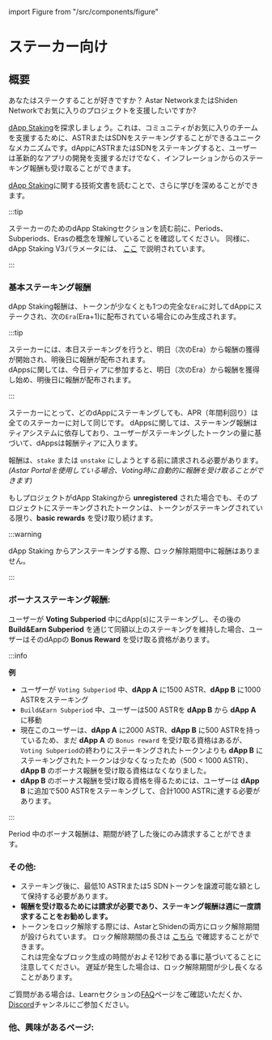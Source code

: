 import Figure from "/src/components/figure"

# ステーカー向け

## 概要

あなたはステークすることが好きですか？ Astar NetworkまたはShiden Networkでお気に入りのプロジェクトを支援したいですか?

[dApp Staking](/docs/learn/dapp-staking/)を探求しましょう。これは、コミュニティがお気に入りのチームを支援するために、ASTRまたはSDNをステーキングすることができるユニークなメカニズムです。dAppにASTRまたはSDNをステーキングすると、ユーザーは革新的なアプリの開発を支援するだけでなく、インフレーションからのステーキング報酬も受け取ることができます。

[dApp Staking](/docs/learn/dapp-staking/)に関する技術文書を読むことで、さらに学びを深めることができます。

:::tip

ステーカーのためのdApp Stakingセクションを読む前に、Periods、Subperiods、Erasの概念を理解していることを確認してください。 同様に、dApp Staking V3パラメータには、 [ここ](/docs/use/dapp-staking/#periods-subperiods---eras) で説明されています。

:::

### 基本ステーキング報酬

dApp Staking報酬は、トークンが少なくとも1つの完全な`Era`に対してdAppにステークされ、次の`Era`(Era+1)に配布されている場合にのみ生成されます。

:::tip

ステーカーには、本日ステーキングを行うと、明日（次のEra）から報酬の獲得が開始され、明後日に報酬が配布されます。\
dAppsに関しては、今日ティアに参加すると、明日（次のEra）から報酬を獲得し始め、明後日に報酬が配布されます。

:::

ステーカーにとって、どのdAppにステーキングしても、APR（年間利回り）は全てのステーカーに対して同じです。
dAppsに関しては、ステーキング報酬はティアシステムに依存しており、ユーザーがステーキングしたトークンの量に基づいて、dAppsは報酬ティアに入ります。

報酬は、`stake` または `unstake` にしようとする前に請求される必要があります。
_(Astar Portalを使用している場合、Voting時に自動的に報酬を受け取ることができます)_

もしプロジェクトがdApp Stakingから **unregistered** された場合でも、そのプロジェクトにステーキングされたトークンは、トークンがステーキングされている限り、**basic rewards** を受け取り続けます。

:::warning

dApp Staking からアンステーキングする際、ロック解除期間中に報酬はありません。

:::

### ボーナスステーキング報酬:

ユーザーが **Voting Subperiod** 中にdApp(s)にステーキングし、その後の **Build\&Earn Subperiod** を通じて同額以上のステーキングを維持した場合、ユーザーはそのdAppの **Bonus Reward** を受け取る資格があります。

:::info

**例**

- ユーザーが `Voting Subperiod` 中、**dApp A** に1500 ASTR、**dApp B** に1000 ASTRをステーキング
- `Build&Earn Subperiod` 中、ユーザーは500 ASTRを **dApp B** から **dApp A** に移動
- 現在このユーザーは、**dApp A** に2000 ASTR、**dApp B** に500 ASTRを持っているため、まだ **dApp A** の `Bonus reward` を受け取る資格はあるが、`Voting Subperiod`の終わりにステーキングされたトークンよりも **dApp B** にステーキングされたトークンは少なくなったため（500 < 1000 ASTR）、**dApp B** のボーナス報酬を受け取る資格はなくなりました。
- **dApp B** のボーナス報酬を受け取る資格を得るためには、ユーザーは **dApp B** に追加で500 ASTRをステーキングして、合計1000 ASTRに達する必要があります。

:::

Period 中のボーナス報酬は、期間が終了した後にのみ請求することができます。

### その他:

- ステーキング後に、最低10 ASTRまたは5 SDNトークンを譲渡可能な額として保持する必要があります。
- **報酬を受け取るためには請求が必要であり、ステーキング報酬は週に一度請求することをお勧めします。**
- トークンをロック解除する際には、AstarとShidenの両方にロック解除期間が設けられています。 ロック解除期間の長さは [こちら](/docs/use/dapp-staking/for-stakers/#parameters) で確認することができます。\
  これは完全なブロック生成の時間がおよそ12秒である事に基づいてることに注意してください。 遅延が発生した場合は、ロック解除期間が少し長くなることがあります。

ご質問がある場合は、Learnセクションの[FAQ](/docs/learn/dapp-staking/dapp-staking-faq/)ページをご確認いただくか、[Discord](https://discord.com/invite/astarnetwork)チャンネルにご参加ください。

### 他、興味があるページ:

<br/>


